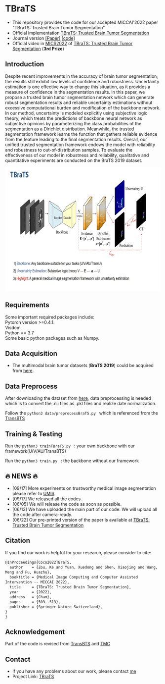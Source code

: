# TBraTS
* This repository provides the code for our accepted MICCAI'2022 paper "TBraTS: Trusted Brain Tumor Segmentation"
* Official implementation [TBraTS: Trusted Brain Tumor Segmentation](https://arxiv.org/abs/2206.09309)
* Journal version [[Paper]](https://arxiv.org/abs/2301.00349)  [[code]](https://github.com/Cocofeat/UMIS)
* Official video in [MICS2022](https://aim.nuist.edu.cn/events/mics2022.htm) of [TBraTS: Trusted Brain Tumor Segmentation](https://www.bilibili.com/video/BV1nW4y1a7Qp/?spm_id_from=333.337.search-card.all.click&vd_source=6ab19d355475883daafd34a6daae54a5) (**3rd Prize**)

## Introduction
Despite recent improvements in the accuracy of brain tumor segmentation, the results still exhibit low levels of confidence and robustness. Uncertainty estimation is one effective way to change this situation, as it provides a measure of confidence in the segmentation results. In this paper, we propose a trusted brain tumor segmentation network which can generate robust segmentation results and reliable uncertainty estimations without excessive computational burden and modification of the backbone network. In our method, uncertainty is modeled explicitly using subjective logic theory, which treats the predictions of backbone neural network as subjective opinions by parameterizing the class probabilities of the segmentation as a Dirichlet distribution. Meanwhile, the trusted segmentation framework learns the function that gathers reliable evidence from the feature leading to the final segmentation results. Overall, our unified trusted segmentation framework endows the model with reliability and robustness to out-of-distribution samples. To evaluate the effectiveness of our model in robustness and reliability, qualitative and quantitative experiments are conducted on the BraTS 2019 dataset.

<div align=center><img width="900" height="400" alt="Our TBraTS framework" src="https://github.com/Cocofeat/TBraTS/blob/main/image/Trust_E.gif"/></div>

## Requirements
Some important required packages include:  
Pytorch version >=0.4.1.  
Visdom  
Python == 3.7  
Some basic python packages such as Numpy.  

## Data Acquisition
- The multimodal brain tumor datasets (**BraTS 2019**) could be acquired from [here](https://ipp.cbica.upenn.edu/).

## Data Preprocess
After downloading the dataset from [here](https://ipp.cbica.upenn.edu/), data preprocessing is needed which is to convert the .nii files as .pkl files and realize date normalization.

Follow the `python3 data/preprocessBraTS.py ` which is referenced from the [TransBTS](https://github.com/Wenxuan-1119/TransBTS/blob/main/data/preprocess.py)

## Training & Testing 
Run the `python3 trainTBraTS.py ` : your own backbone with our framework(U/V/AU/TransBTS)

Run the `python3 train.py ` : the backbone without our framework

##  :fire: NEWS :fire:
* [09/17] More experiments on trustworthy medical image segmentation please refer to [UMIS](https://github.com/Cocofeat/UMIS). 
* [09/17] We released all the codes. 
* [06/05] We will release the code as soon as possible. 
* [06/13] We have uploaded the main part of our code. We will upload all the code after camera-ready.
* [06/22] Our pre-printed version of the paper is available at [TBraTS: Trusted Brain Tumor Segmentation](https://arxiv.org/abs/2206.09309)
## Citation
If you find our work is helpful for your research, please consider to cite:  
```
@InProceedings{Coco2022TBraTS,
  author    = {Zou, Ke and Yuan, Xuedong and Shen, Xiaojing and Wang, Meng and Fu, Huazhu},
  booktitle = {Medical Image Computing and Computer Assisted Intervention -- MICCAI 2022},
  title     = {TBraTS: Trusted Brain Tumor Segmentation},
  year      = {2022},
  address   = {Cham},
  pages     = {503--513},
  publisher = {Springer Nature Switzerland},
}
}
```
## Acknowledgement
Part of the code is revised from [TransBTS](https://github.com/Wenxuan-1119/TransBTS) and [TMC](https://github.com/hanmenghan/TMC)

## Contact
* If you have any problems about our work, please contact [me](kezou8@gmail.com) 
* Project Link: [TBraTS](https://github.com/Cocofeat/TBraTS/)
